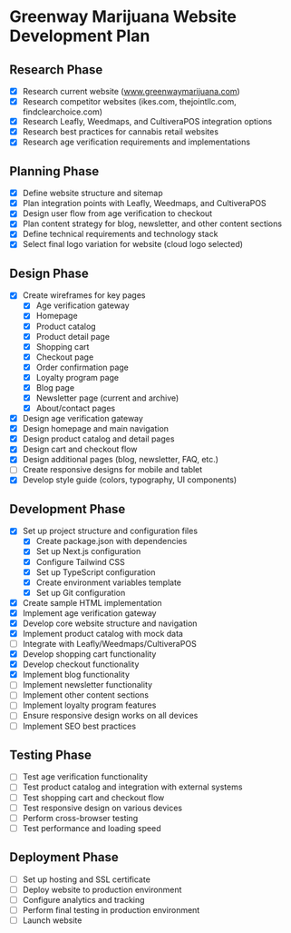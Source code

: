 # Greenway Marijuana Website Development Plan

## Research Phase
- [x] Research current website (www.greenwaymarijuana.com)
- [x] Research competitor websites (ikes.com, thejointllc.com, findclearchoice.com)
- [x] Research Leafly, Weedmaps, and CultiveraPOS integration options
- [x] Research best practices for cannabis retail websites
- [x] Research age verification requirements and implementations

## Planning Phase
- [x] Define website structure and sitemap
- [x] Plan integration points with Leafly, Weedmaps, and CultiveraPOS
- [x] Design user flow from age verification to checkout
- [x] Plan content strategy for blog, newsletter, and other content sections
- [x] Define technical requirements and technology stack
- [x] Select final logo variation for website (cloud logo selected)

## Design Phase
- [x] Create wireframes for key pages
  - [x] Age verification gateway
  - [x] Homepage
  - [x] Product catalog
  - [x] Product detail page
  - [x] Shopping cart
  - [x] Checkout page
  - [x] Order confirmation page
  - [x] Loyalty program page
  - [x] Blog page
  - [x] Newsletter page (current and archive)
  - [x] About/contact pages
- [x] Design age verification gateway
- [x] Design homepage and main navigation
- [x] Design product catalog and detail pages
- [x] Design cart and checkout flow
- [x] Design additional pages (blog, newsletter, FAQ, etc.)
- [ ] Create responsive designs for mobile and tablet
- [x] Develop style guide (colors, typography, UI components)

## Development Phase
- [x] Set up project structure and configuration files
  - [x] Create package.json with dependencies
  - [x] Set up Next.js configuration
  - [x] Configure Tailwind CSS
  - [x] Set up TypeScript configuration
  - [x] Create environment variables template
  - [x] Set up Git configuration
- [x] Create sample HTML implementation
- [x] Implement age verification gateway
- [x] Develop core website structure and navigation
- [x] Implement product catalog with mock data
- [ ] Integrate with Leafly/Weedmaps/CultiveraPOS
- [x] Develop shopping cart functionality
- [x] Develop checkout functionality
- [x] Implement blog functionality
- [ ] Implement newsletter functionality
- [ ] Implement other content sections
- [ ] Implement loyalty program features
- [ ] Ensure responsive design works on all devices
- [ ] Implement SEO best practices

## Testing Phase
- [ ] Test age verification functionality
- [ ] Test product catalog and integration with external systems
- [ ] Test shopping cart and checkout flow
- [ ] Test responsive design on various devices
- [ ] Perform cross-browser testing
- [ ] Test performance and loading speed

## Deployment Phase
- [ ] Set up hosting and SSL certificate
- [ ] Deploy website to production environment
- [ ] Configure analytics and tracking
- [ ] Perform final testing in production environment
- [ ] Launch website
